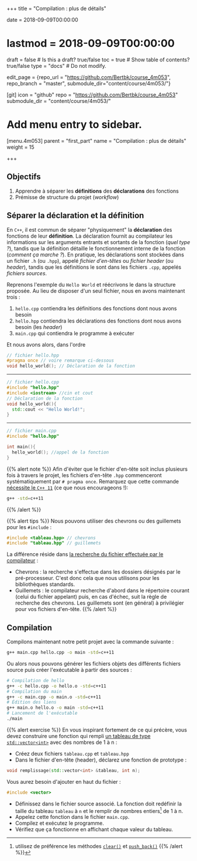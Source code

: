 +++
title = "Compilation : plus de détails"

date = 2018-09-09T00:00:00
# lastmod = 2018-09-09T00:00:00

draft = false  # Is this a draft? true/false
toc = true  # Show table of contents? true/false
type = "docs"  # Do not modify.

edit_page = {repo_url = "https://github.com/Bertbk/course_4m053", repo_branch = "master", submodule_dir="content/course/4m053/"}

[git]
  icon = "github"
  repo = "https://github.com/Bertbk/course_4m053"
  submodule_dir = "content/course/4m053/"

# Add menu entry to sidebar.
[menu.4m053]
  parent = "first_part"
  name = "Compilation : plus de détails"
  weight = 15


+++

## Objectifs

1. Apprendre à séparer les **définitions** des **déclarations** des fonctions
2. Prémisse de structure du projet (*workflow*)

## Séparer la déclaration et la définition

En `C++`, il est commun de séparer "physiquement" la **déclaration** des fonctions de leur **définition**. La déclaration fournit au compilateur les informations sur les arguments entrants et sortants de la fonction (*quel type ?*), tandis que la définition détaille le fonctionnement interne de la fonction (*comment ça marche ?*). En pratique, les déclarations sont stockées dans un fichier `.h` (ou `.hpp`), appelé *fichier d'en-têtes* ou *fichier header* (ou *header*), tandis que les définitions le sont dans les fichiers `.cpp`, appelés *fichiers sources*. 

Reprenons l'exemple du `Hello World` et réécrivons le dans la structure proposée. Au lieu de disposer d'un seul fichier, nous en avons maintenant trois :

1. `hello.cpp` contiendra les définitions des fonctions dont nous avons besoin
2. `hello.hpp` contiendra les déclarations des fonctions dont nous avons besoin (les *header*)
3. `main.cpp` qui contiendra le programme à exécuter

Et nous avons alors, dans l'ordre

```cpp
// fichier hello.hpp
#pragma once // voire remarque ci-dessous
void hello_world(); // Déclaration de la fonction
```
---
```cpp
// fichier hello.cpp
#include "hello.hpp"
#include <iostream> //cin et cout
// Déclaration de la fonction
void hello_world(){
  std::cout << "Hello World!";
}
```
---
```cpp
// fichier main.cpp
#include "hello.hpp"

int main(){
  hello_world(); //appel de la fonction
}
```


{{% alert note %}}
Afin d'éviter que le fichier d'en-tête soit inclus plusieurs fois à travers le projet, les fichiers d'en-tête `.hpp` commenceront systématiquement par `# pragma once`. Remarquez que cette commande [nécessite le `C++ 11`](https://stackoverflow.com/questions/10363646/compiling-c11-with-g) (ce que nous encourageons !):
```bash
g++ -std=c++11
```
{{% /alert %}}


{{% alert tips %}}
Nous pouvons utiliser des chevrons ou des guillemets pour les `#include` :
```cpp
#include <tableau.hpp> // chevrons
#include "tableau.hpp" // guillemets
```
La différence réside dans [la recherche du fichier effectuée par le compilateur](https://stackoverflow.com/questions/21593/what-is-the-difference-between-include-filename-and-include-filename) :

- Chevrons : la recherche s'effectue dans les dossiers désignés par le pré-processeur. C'est donc cela que nous utilisons pour les bibliothèques standards.
- Guillemets : le compilateur recherche d'abord dans le répertoire courant (celui du fichier appelant) puis, en cas d'échec, suit la règle de recherche des chevrons. Les guillemets sont (en général) à privilégier pour vos fichiers d'en-tête.
{{% /alert %}}

## Compilation

Compilons maintenant notre petit projet avec la commande suivante :

```bash
g++ main.cpp hello.cpp -o main -std=c++11
```

Ou alors nous pouvons générer les fichiers objets des différents fichiers source puis créer l'exécutable à partir des sources :

```bash
# Compilation de hello
g++ -c hello.cpp -o hello.o -std=c++11
# Compilation du main
g++ -c main.cpp -o main.o -std=c++11
# Édition des liens
g++ main.o hello.o -o main -std=c++11
# Lancement de l'exécutable
./main
```

{{% alert exercise %}}
En vous inspirant fortement de ce qui précère, vous devez construire une fonction qui rempli [un tableau de type `std::vector<int>`](https://fr.cppreference.com/w/cpp/container/vector) avec des nombres de 1 à n :

- Créez deux fichiers `tableau.cpp` et `tableau.hpp`
- Dans le fichier d'en-tête (header), déclarez une fonction de prototype : 
    
```cpp
void remplissage(std::vector<int> &tableau, int n);
```
Vous aurez besoin d'ajouter en haut du fichier :

```cpp
#include <vector>
```
- Définissez dans le fichier source associé. La fonction doit redéfinir la taille du tableau `tableau` à `n` et le remplir de nombres entiers[^1] de 1 à n.
- Appelez cette fonction dans le fichier `main.cpp`.
- Compilez et exécutez le programme.
- Vérifiez que ça fonctionne en affichant chaque valeur du tableau.
[^1]: utilisez de préférence les méthodes [`clear()`](www.cplusplus.com/reference/vector/vector/clear/) et [`push_back()`](http://www.cplusplus.com/reference/vector/vector/push_back/)
{{% /alert %}}
